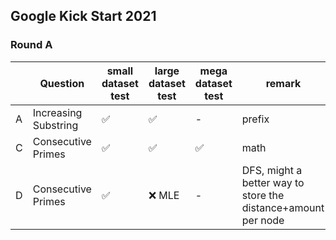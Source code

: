 ## Google Kick Start 2021

### Round A

| | Question   | small dataset test | large dataset test | mega dataset test | remark |
| --- | --- | --- | --- | --- | --- |
| A   | Increasing Substring | ✅ | ✅ | - | prefix |
| C   | Consecutive Primes | ✅ | ✅ | ✅ | math |
| D   | Consecutive Primes | ✅ | ❌ MLE | - | DFS, might a better way to store the distance+amount per node |
